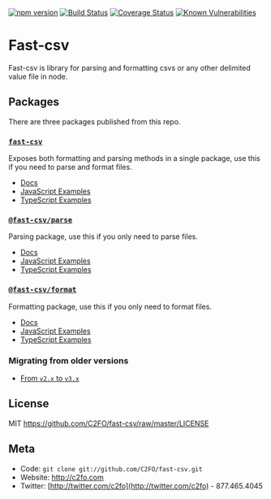 [![npm version](https://img.shields.io/npm/v/fast-csv.svg)](https://www.npmjs.org/package/fast-csv)
[![Build Status](https://travis-ci.org/C2FO/fast-csv.svg?branch=master)](https://travis-ci.org/C2FO/fast-csv)
[![Coverage Status](https://coveralls.io/repos/github/C2FO/fast-csv/badge.svg?branch=master)](https://coveralls.io/github/C2FO/fast-csv?branch=master)
[![Known Vulnerabilities](https://snyk.io/test/github/C2FO/fast-csv/badge.svg?targetFile=package.json)](https://snyk.io/test/github/C2FO/fast-csv?targetFile=package.json)

# Fast-csv

Fast-csv is library for parsing and formatting csvs or any other delimited value file in node. 

## Packages

There are three packages published from this repo.

### [`fast-csv`](./packages/fast-csv)

Exposes both formatting and parsing methods in a single package, use this if you need to parse and format files.

* [Docs](./packages/fast-csv/README.md)
* [JavaScript Examples](./examples/fast-csv-js/README.md)
* [TypeScript Examples](./examples/fast-csv-ts/README.md)

### [`@fast-csv/parse`](./packages/parse)

Parsing package, use this if you only need to parse files.

* [Docs](./packages/parse/README.md)
* [JavaScript Examples](./examples/parsing-js/README.md)
* [TypeScript Examples](./examples/parsing-ts/README.md)

### [`@fast-csv/format`](./packages/format) 

Formatting package, use this if you only need to format files.
    
* [Docs](./packages/format/README.md)
* [JavaScript Examples](./examples/formatting-js/README.md)
* [TypeScript Examples](./examples/formatting-ts/README.md)

### Migrating from older versions

* [From `v2.x` to `v3.x`](./docs/migration_guide.md#from-v2x-to-v3x) 

## License

MIT <https://github.com/C2FO/fast-csv/raw/master/LICENSE>

## Meta
* Code: `git clone git://github.com/C2FO/fast-csv.git`
* Website: <http://c2fo.com>
* Twitter: [http://twitter.com/c2fo](http://twitter.com/c2fo) - 877.465.4045



